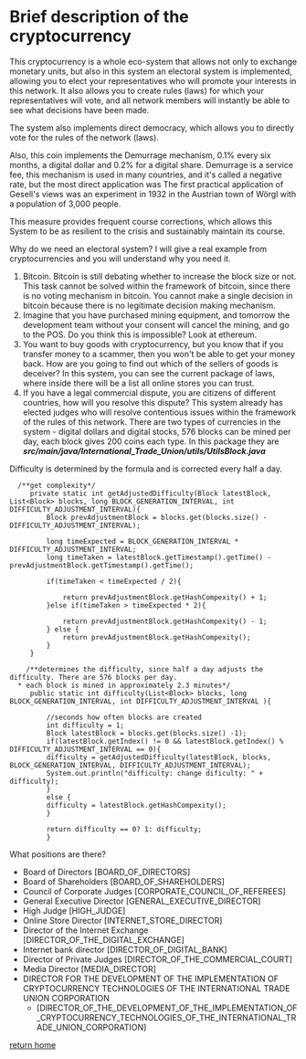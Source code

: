 # Brief description of the cryptocurrency

This cryptocurrency is a whole eco-system that allows not only to exchange
monetary units, but also in this system an electoral system is implemented,
allowing you to elect your representatives who will promote your interests in this network.
It also allows you to create rules (laws) for which your representatives will vote, and all
network members will instantly be able to see what decisions have been made.

The system also implements direct democracy, which allows you to directly vote for the rules of the network (laws).


Also, this coin implements the Demurrage mechanism, 0.1% every six months, a digital dollar and
0.2% for a digital share.
Demurrage is a service fee, this mechanism is used in many countries,
and it's called a negative rate, but the most direct application was
The first practical application of Gesell's views was an experiment in 1932 in the Austrian town of Wörgl with a population of 3,000 people.

This measure provides frequent course corrections, which allows this System to be as
resilient to the crisis and sustainably maintain its course.

Why do we need an electoral system?
I will give a real example from cryptocurrencies and you will understand why you need it.
1. Bitcoin. Bitcoin is still debating whether to increase the block size or not.
   This task cannot be solved within the framework of bitcoin, since there is no voting mechanism in bitcoin.
   You cannot make a single decision in bitcoin because there is no legitimate decision making mechanism.
2. Imagine that you have purchased mining equipment, and tomorrow the development team without
   your consent will cancel the mining, and go to the POS. Do you think this is impossible? Look at ethereum.
3. You want to buy goods with cryptocurrency, but you know that if you transfer money to a scammer,
   then you won't be able to get your money back. How are you going to find out which of the sellers of goods is
   deceiver? In this system, you can see the current package of laws, where inside there will be a list
   all online stores you can trust.
4. If you have a legal commercial dispute, you are citizens of different countries, how will you resolve this dispute?
   This system already has elected judges who will resolve contentious issues within the framework of the rules of this network.
   There are two types of currencies in the system - digital dollars and digital stocks,
   576 blocks can be mined per day, each block gives 200 coins
   each type.
   In this package they are
   ***src/main/java/International_Trade_Union/utils/UtilsBlock.java***

Difficulty is determined by the formula and is corrected every half a day.
````
  /**get complexity*/
     private static int getAdjustedDifficulty(Block latestBlock, List<Block> blocks, long BLOCK_GENERATION_INTERVAL, int DIFFICULTY_ADJUSTMENT_INTERVAL){
         Block prevAdjustmentBlock = blocks.get(blocks.size() - DIFFICULTY_ADJUSTMENT_INTERVAL);

         long timeExpected = BLOCK_GENERATION_INTERVAL * DIFFICULTY_ADJUSTMENT_INTERVAL;
         long timeTaken = latestBlock.getTimestamp().getTime() - prevAdjustmentBlock.getTimestamp().getTime();

         if(timeTaken < timeExpected / 2){

             return prevAdjustmentBlock.getHashCompexity() + 1;
         }else if(timeTaken > timeExpected * 2){

             return prevAdjustmentBlock.getHashCompexity() - 1;
         } else {
             return prevAdjustmentBlock.getHashCompexity();
         }
     }
````

````
    /**determines the difficulty, since half a day adjusts the difficulty. There are 576 blocks per day.
  * each block is mined in approximately 2.3 minutes*/
     public static int difficulty(List<Block> blocks, long BLOCK_GENERATION_INTERVAL, int DIFFICULTY_ADJUSTMENT_INTERVAL ){

         //seconds how often blocks are created
         int difficulty = 1;
         Block latestBlock = blocks.get(blocks.size() -1);
         if(latestBlock.getIndex() != 0 && latestBlock.getIndex() % DIFFICULTY_ADJUSTMENT_INTERVAL == 0){
         difficulty = getAdjustedDifficulty(latestBlock, blocks, BLOCK_GENERATION_INTERVAL, DIFFICULTY_ADJUSTMENT_INTERVAL);
         System.out.println("difficulty: change dificulty: " + difficulty);
         }
         else {
         difficulty = latestBlock.getHashCompexity();
         }

         return difficulty == 0? 1: difficulty;
         }

````

What positions are there?
- Board of Directors [BOARD_OF_DIRECTORS]
- Board of Shareholders [BOARD_OF_SHAREHOLDERS]
- Council of Corporate Judges [CORPORATE_COUNCIL_OF_REFEREES]
- General Executive Director [GENERAL_EXECUTIVE_DIRECTOR]
- High Judge [HIGH_JUDGE]
- Online Store Director [INTERNET_STORE_DIRECTOR]
- Director of the Internet Exchange [DIRECTOR_OF_THE_DIGITAL_EXCHANGE]
- Internet bank director [DIRECTOR_OF_DIGITAL_BANK]
- Director of Private Judges [DIRECTOR_OF_THE_COMMERCIAL_COURT]
- Media Director [MEDIA_DIRECTOR]
- DIRECTOR FOR THE DEVELOPMENT OF THE IMPLEMENTATION OF CRYPTOCURRENCY TECHNOLOGIES OF THE INTERNATIONAL TRADE UNION CORPORATION
  - [DIRECTOR_OF_THE_DEVELOPMENT_OF_THE_IMPLEMENTATION_OF_CRYPTOCURRENCY_TECHNOLOGIES_OF_THE_INTERNATIONAL_TRADE_UNION_CORPORATION]

[return home](./documentationEng.md)